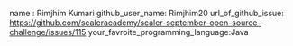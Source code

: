 name  :  Rimjhim Kumari
github_user_name: Rimjhim20
url_of_github_issue: https://github.com/scaleracademy/scaler-september-open-source-challenge/issues/115
your_favroite_programming_language:Java